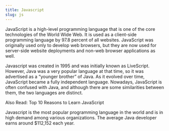 ```yaml
---
title: Javascript
slug: js
---
```


JavaScript is a high-level programming language that is one of the core technologies of the World Wide Web. It is used as a client-side programming language by 97.8 percent of all websites. JavaScript was originally used only to develop web browsers, but they are now used for server-side website deployments and non-web browser applications as well. 

Javascript was created in 1995 and was initially known as LiveScript. However, Java was a very popular language at that time, so it was advertised as a “younger brother” of Java. As it evolved over time, JavaScript became a fully independent language. Nowadays, JavaScript is often confused with Java, and although there are some similarities between them, the two languages are distinct.

Also Read: Top 10 Reasons to Learn JavaScript

Javascript is the most popular programming language in the world and is in high demand among various organizations. The average Java developer earns around $112,152 each year.